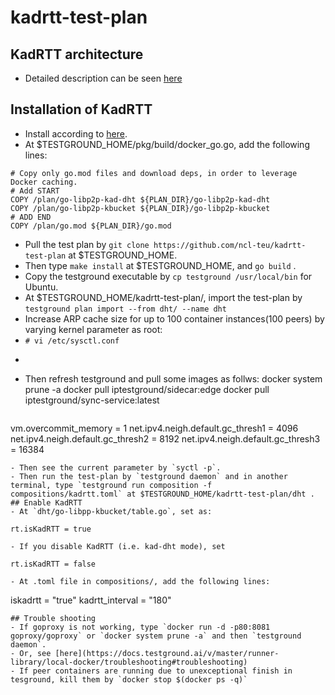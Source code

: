 # kadrtt-test-plan
## KadRTT architecture
- Detailed description can be seen [here](https://hackmd.io/b-gKq_JmQLOSu1-v7IBRlw)
## Installation of KadRTT
- Install according to [here](https://docs.testground.ai/getting-started).
- At $TESTGROUND_HOME/pkg/build/docker_go.go, add the following lines: 
~~~
# Copy only go.mod files and download deps, in order to leverage Docker caching.
# Add START
COPY /plan/go-libp2p-kad-dht ${PLAN_DIR}/go-libp2p-kad-dht
COPY /plan/go-libp2p-kbucket ${PLAN_DIR}/go-libp2p-kbucket
# ADD END
COPY /plan/go.mod ${PLAN_DIR}/go.mod
~~~
- Pull the test plan by `git clone https://github.com/ncl-teu/kadrtt-test-plan` at $TESTGROUND_HOME. 
- Then type `make install` at $TESTGROUND_HOME, and `go build` .
- Copy the testground executable by `cp testground /usr/local/bin` for Ubuntu. 
- At $TESTGROUND_HOME/kadrtt-test-plan/, import the test-plan by `testground plan import --from dht/ --name dht`
- Increase ARP cache size for up to 100 container instances(100 peers) by varying kernel parameter as root:
- `# vi /etc/sysctl.conf` 
- ~~~
- Then refresh testground and pull some images as follws: 
docker system prune -a
docker pull iptestground/sidecar:edge
docker pull iptestground/sync-service:latest
~~~
~~~
vm.overcommit_memory = 1
net.ipv4.neigh.default.gc_thresh1 = 4096
net.ipv4.neigh.default.gc_thresh2 = 8192
net.ipv4.neigh.default.gc_thresh3 = 16384
~~~
- Then see the current parameter by `syctl -p`. 
- Then run the test-plan by `testground daemon` and in another terminal, type `testground run composition -f compositions/kadrtt.toml` at $TESTGROUND_HOME/kadrtt-test-plan/dht . 
## Enable KadRTT
- At `dht/go-libpp-kbucket/table.go`, set as: 
~~~
	rt.isKadRTT = true
~~~
- If you disable KadRTT (i.e. kad-dht mode), set 
~~~
	rt.isKadRTT = false
~~~
- At .toml file in compositions/, add the following lines:
~~~
iskadrtt = "true"
kadrtt_interval = "180"
~~~
## Trouble shooting
- If goproxy is not working, type `docker run -d -p80:8081 goproxy/goproxy` or `docker system prune -a` and then `testground daemon`. 
- Or, see [here](https://docs.testground.ai/v/master/runner-library/local-docker/troubleshooting#troubleshooting)
- If peer containers are running due to unexceptional finish in tesground, kill them by `docker stop $(docker ps -q)`
